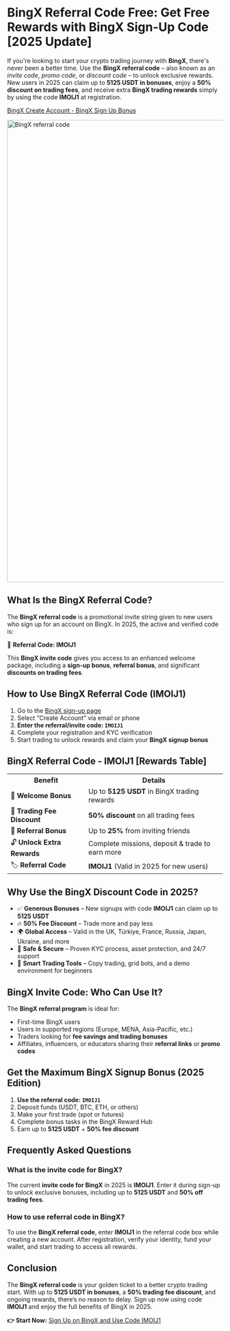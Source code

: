 <h1>BingX Referral Code Free: Get Free Rewards with BingX Sign-Up Code [2025 Update]</h1>
<p>If you're looking to start your crypto trading journey with <strong>BingX</strong>, there's never been a better time. Use the <strong>BingX referral code</strong> – also known as an <em>invite code</em>, <em>promo code</em>, or <em>discount code</em> – to unlock exclusive rewards. New users in 2025 can claim up to <strong>5125 USDT in bonuses</strong>, enjoy a <strong>50% discount on trading fees</strong>, and receive extra <strong>BingX trading rewards</strong> simply by using the code <strong>IMOIJ1</strong> at registration.</p>

<p><a href="https://bingx.com/invite/IMOIJ1" target="_blank">BingX Create Account - BingX Sign Up Bonus</a></p>

<img src="https://images.mirror-media.xyz/publication-images/L0pN9m2lR871fPTwQqmX1.png" alt="BingX referral code" width="1080">

<h2>What Is the BingX Referral Code?</h2>
<p>The <strong>BingX referral code</strong> is a promotional invite string given to new users who sign up for an account on BingX. In 2025, the active and verified code is:</p>
<div class="highlight">🎁 <strong>Referral Code: IMOIJ1</strong></div>
<p>This <strong>BingX invite code</strong> gives you access to an enhanced welcome package, including a <strong>sign-up bonus</strong>, <strong>referral bonus</strong>, and significant <strong>discounts on trading fees</strong>.</p>
<h2>How to Use BingX Referral Code (IMOIJ1)</h2>
<ol>
<li>Go to the <a href="https://bingx.com" target="_blank">BingX sign-up page</a></li>
<li>Select “Create Account” via email or phone</li>
<li><strong>Enter the referral/invite code: <code>IMOIJ1</code></strong></li>
<li>Complete your registration and KYC verification</li>
<li>Start trading to unlock rewards and claim your <strong>BingX signup bonus</strong></li>
</ol>
<h2>BingX Referral Code - IMOIJ1 [Rewards Table]</h2>
<table>
<tr><th>Benefit</th><th>Details</th></tr>
<tr><td>🎁 <strong>Welcome Bonus</strong></td><td>Up to <strong>5125 USDT</strong> in BingX trading rewards</td></tr>
<tr><td>💸 <strong>Trading Fee Discount</strong></td><td><strong>50% discount</strong> on all trading fees</td></tr>
<tr><td>👥 <strong>Referral Bonus</strong></td><td>Up to <strong>25%</strong> from inviting friends</td></tr>
<tr><td>🔓 <strong>Unlock Extra Rewards</strong></td><td>Complete missions, deposit & trade to earn more</td></tr>
<tr><td>🏷️ <strong>Referral Code</strong></td><td><strong>IMOIJ1</strong> (Valid in 2025 for new users)</td></tr>
</table>
<h2>Why Use the BingX Discount Code in 2025?</h2>
<ul>
<li>✅ <strong>Generous Bonuses</strong> – New signups with code <strong>IMOIJ1</strong> can claim up to <strong>5125 USDT</strong></li>
<li>🔥 <strong>50% Fee Discount</strong> – Trade more and pay less</li>
<li>🌍 <strong>Global Access</strong> – Valid in the UK, Türkiye, France, Russia, Japan, Ukraine, and more</li>
<li>🔐 <strong>Safe & Secure</strong> – Proven KYC process, asset protection, and 24/7 support</li>
<li>🧠 <strong>Smart Trading Tools</strong> – Copy trading, grid bots, and a demo environment for beginners</li>
</ul>
<h2>BingX Invite Code: Who Can Use It?</h2>
<p>The <strong>BingX referral program</strong> is ideal for:</p>
<ul>
<li>First-time BingX users</li>
<li>Users in supported regions (Europe, MENA, Asia-Pacific, etc.)</li>
<li>Traders looking for <strong>fee savings and trading bonuses</strong></li>
<li>Affiliates, influencers, or educators sharing their <strong>referral links</strong> or <strong>promo codes</strong></li>
</ul>
<h2>Get the Maximum BingX Signup Bonus (2025 Edition)</h2>
<ol>
<li><strong>Use the referral code: <code>IMOIJ1</code></strong></li>
<li>Deposit funds (USDT, BTC, ETH, or others)</li>
<li>Make your first trade (spot or futures)</li>
<li>Complete bonus tasks in the BingX Reward Hub</li>
<li>Earn up to <strong>5125 USDT</strong> + <strong>50% fee discount</strong></li>
</ol>
<h2>Frequently Asked Questions</h2>
<h3>What is the invite code for BingX?</h3>
<p>The current <strong>invite code for BingX</strong> in 2025 is <strong>IMOIJ1</strong>. Enter it during sign-up to unlock exclusive bonuses, including up to <strong>5125 USDT</strong> and <strong>50% off trading fees</strong>.</p>
<h3>How to use referral code in BingX?</h3>
<p>To use the <strong>BingX referral code</strong>, enter <strong>IMOIJ1</strong> in the referral code box while creating a new account. After registration, verify your identity, fund your wallet, and start trading to access all rewards.</p>
<h2>Conclusion</h2>
<p>The <strong>BingX referral code</strong> is your golden ticket to a better crypto trading start. With up to <strong>5125 USDT in bonuses</strong>, a <strong>50% trading fee discount</strong>, and ongoing rewards, there’s no reason to delay. Sign up now using code <strong>IMOIJ1</strong> and enjoy the full benefits of BingX in 2025.</p>
<p><strong>👉 Start Now:</strong> <a href="https://bingx.com" target="_blank">Sign Up on BingX and Use Code IMOIJ1</a></p>
</body>
</html>
